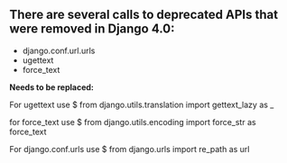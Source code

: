 ## There are several calls to deprecated APIs that were removed in Django 4.0:

- django.conf.url.urls
- ugettext
- force_text

**Needs to be replaced:**

For ugettext use
$ from django.utils.translation import gettext_lazy as _

for force_text use
$ from django.utils.encoding import force_str as force_text

For django.conf.urls use
$ from django.urls import re_path as url